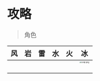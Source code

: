 # 攻略

> 角色

| 风   | 岩   |  雷  | 水   | 火   |                              冰                              |
| ---- | ---- | :--: | ---- | ---- | :----------------------------------------------------------: |
|      |      |      |      |      | [<img src="https://s1.328888.xyz/2022/05/25/l3vqt.png" alt="l3vqt.png" style="zoom: 25%;" />](角色/甘雨/甘雨.md) |
|      |      |      |      |      |                                                              |
|      |      |      |      |      |                                                              |
|      |      |      |      |      |                                                              |

